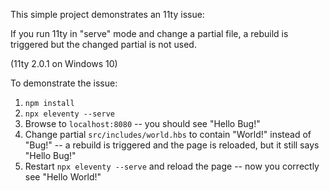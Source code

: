 This simple project demonstrates an 11ty issue:

If you run 11ty in "serve" mode and change a partial file, a rebuild is triggered but the changed partial is not used.

(11ty 2.0.1 on Windows 10)

To demonstrate the issue:

1. `npm install`
1. `npx eleventy --serve`
1. Browse to `localhost:8080` -- you should see "Hello Bug!"
1. Change partial `src/includes/world.hbs` to contain "World!" instead of "Bug!" -- a rebuild is triggered and the page is reloaded, but it still says "Hello Bug!"
1. Restart `npx eleventy --serve` and reload the page -- now you correctly see "Hello World!"
